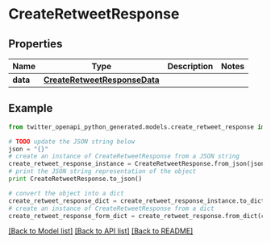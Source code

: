 # CreateRetweetResponse


## Properties

Name | Type | Description | Notes
------------ | ------------- | ------------- | -------------
**data** | [**CreateRetweetResponseData**](CreateRetweetResponseData.md) |  | 

## Example

```python
from twitter_openapi_python_generated.models.create_retweet_response import CreateRetweetResponse

# TODO update the JSON string below
json = "{}"
# create an instance of CreateRetweetResponse from a JSON string
create_retweet_response_instance = CreateRetweetResponse.from_json(json)
# print the JSON string representation of the object
print CreateRetweetResponse.to_json()

# convert the object into a dict
create_retweet_response_dict = create_retweet_response_instance.to_dict()
# create an instance of CreateRetweetResponse from a dict
create_retweet_response_form_dict = create_retweet_response.from_dict(create_retweet_response_dict)
```
[[Back to Model list]](../README.md#documentation-for-models) [[Back to API list]](../README.md#documentation-for-api-endpoints) [[Back to README]](../README.md)


